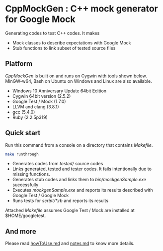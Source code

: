 # CppMockGen : C++ mock generator for Google Mock

Generating codes to test C++ codes. It makes
* Mock classes to describe expectations with Google Mock
* Stub functions to link subset of tested source files

## Platform

_CppMockGen_ is built on and runs on Cygwin with tools shown
below. MinGW-w64, Bash on Ubuntu on Windows and Linux are also available.

* Windows 10 Anniversary Update 64bit Edition
* Cygwin 64bit version (2.5.2)
* Google Test / Mock (1.7.0)
* LLVM and clang (3.8.1)
* gcc (5.4.0)
* Ruby (2.2.5p319)

## Quick start

Run this command from a console on a directory that contains _Makefile_.

```bash
make runthrough
```

* Generates codes from _tested/_ source codes
* Links generated, tested and tester codes. It fails intentionally due
  to missing functions.
* Generates stub codes and links them to _bin/mockgenSample.exe_
  successfully
* Executes _mockgenSample.exe_ and reports its results described with
  Google Test / Google Mock
* Runs tests for _script/*.rb_ and reports its results

Attached _Makefile_ assumes Google Test / Mock are installed at $HOME/googletest.

## And more

Please read [howToUse.md](howToUse.md) and [notes.md](notes.md) to know more details.
